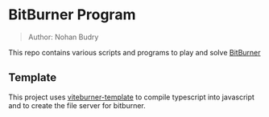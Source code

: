 # BitBurner Program
> Author: Nohan Budry

This repo contains various scripts and programs to play and solve [BitBurner](github.com/bitburner-official/bitburner-src)

## Template
This project uses [viteburner-template](https://github.com/Tanimodori/viteburner-template) to compile typescript into javascript and to create the file server for bitburner.

